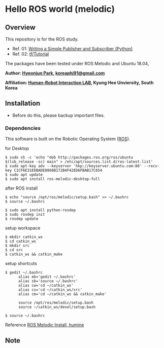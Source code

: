 # Hello ROS world (melodic)

## Overview

This repository is for the ROS study.  

- Ref. 01: [Writing a Simple Publisher and Subscriber (Python)](http://wiki.ros.org/ROS/Tutorials/WritingPublisherSubscriber%28python%29)
- Ref. 02: [tf/Tutorial](http://wiki.ros.org/tf/Tutorials/Writing%20a%20tf%20broadcaster%20%28Python%29)  

The packages have been tested under ROS Melodic and Ubuntu 18.04, 


**Author: [Hyeonjun Park](https://www.linkedin.com/in/hyeonjun-park-41bb59125), koreaphj91@gmail.com**

**Affiliation: [Human-Robot Interaction LAB](https://khu-hri.weebly.com), Kyung Hee Unviersity, South Korea**
<!--
![hj_object dectect: Detection image](https://user-images.githubusercontent.com/4105524/63675994-008b8700-c825-11e9-84fb-1be015bc3be6.png)
-->

## Installation
- Before do this, please backup important files.

### Dependencies

This software is built on the Robotic Operating System ([ROS](http://wiki.ros.org/ROS/Installation)).

for Desktop
```
$ sudo sh -c 'echo "deb http://packages.ros.org/ros/ubuntu $(lsb_release -sc) main" > /etc/apt/sources.list.d/ros-latest.list'
$ sudo apt-key adv --keyserver 'hkp://keyserver.ubuntu.com:80' --recv-key C1CF6E31E6BADE8868B172B4F42ED6FBAB17C654
$ sudo apt update
$ sudo apt install ros-melodic-desktop-full
``` 
after ROS install
```
$ echo "source /opt/ros/melodic/setup.bash" >> ~/.bashrc 
$ source ~/.bashrc

$ sudo apt install python-rosdep 
$ sudo rosdep init 
$ rosdep update
```
setup workspace 
```
$ mkdir catkin_ws 
$ cd catkin_ws 
$ mkdir src 
$ cd src 
$ catkin_ws && catkin_make
```
setup shortcuts
```
$ gedit ~/.bashrc 
      alias eb='gedit ~/.bashrc' 
      alias sb='source ~/.bashrc' 
      alias cw='cd ~/catkin_ws' 
      alias cs='cd ~/catkin_ws/src' 
      alias cm='cd ~/catkin_ws && catkin_make' 

      source /opt/ros/melodic/setup.bash 
      source ~/catkin_ws/devel/setup.bash 

$ source ~/.bashrc
```
Reference [ROS Melodic Install, humine](https://blog.naver.com/humine/221906137469)


## Note



